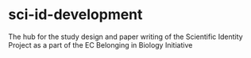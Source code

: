 # sci-id-development
The hub for the study design and paper writing of the Scientific Identity Project as a part of the EC Belonging in Biology Initiative
